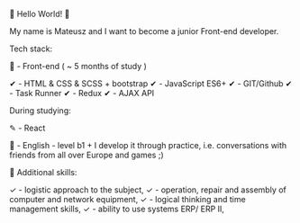 
👋 Hello World! 👋

My name is Mateusz and I want to become a junior Front-end developer.

Tech stack:

🌝 - Front-end ( ~ 5 months of study )

✔ - HTML & CSS & SCSS + bootstrap ✔ - JavaScript ES6+ ✔ - GIT/Github ✔ - Task Runner ✔ - Redux ✔ - AJAX API

During studying:

✎ - React 

🌝 - English - level b1 + I develop it through practice, i.e. conversations with friends from all over Europe and games ;)

🌟 Additional skills:

✓ - logistic approach to the subject,
✓ - operation, repair and assembly of computer and network equipment,
✓ - logical thinking and time management skills,
✓ - ability to use systems ERP/ ERP II,
